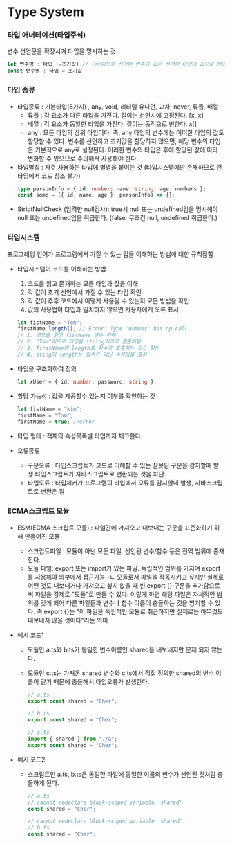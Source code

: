# Type System

### 타입 애너테이션(타입주석)

변수 선언문을 확장시켜 타입을 명시하는 것

```typescript
let 변수명 : 타입 [=초기값] // let이므로 선언한 변수의 값은 선언한 타입의 값으로 변경 가능
const 변수명 : 타입 = 초기값
```

### 타입 종류

-   타입종류 : 기본타입(8가지) , any, void, 리터럴 유니언, 교차, never, 튜플, 배열
    -   튜플 : 각 요소가 다른 타입을 가진다. 길이는 선언시에 고정된다. [x, x]
    -   배열 : 각 요소가 동일한 타입을 가진다. 길이는 동적으로 변한다. x[]
    -   any : 모든 타입의 상위 타입이다. 즉, any 타입의 변수에는 어떠한 타입의 값도 할당할 수 있다. 변수를 선언하고 초기값을 할당하지 않으면, 해당 변수의 타입은 기본적으로 any로 설정된다. 이러한 변수의 타입은 후에 할당된 값에 따라 변화할 수 있으므로 주의해서 사용해야 한다.
-   타입별칭 : 자주 사용하는 타입에 별명을 붙이는 것 (타입시스템에만 존재하므로 런타임에서 코드 참조 불가)
    ```typescript
    type personInfo = { id: number; name: string; age: numbers };
    const some = ({ id, name, age }: personInfo) => {};
    ```
-   StrictNullCheck (엄격한 null검사): true시 null 또는 undefined임을 명시해야 null 또는 undefined임을 취급한다. (false: 무조건 null, undefined 취급한다.)

### 타입시스템

프로그래밍 언어가 프로그램에서 가질 수 있는 입을 이해하는 방법에 대한 규칙집합

-   타입시스템이 코드를 이해하는 방법
    1. 코드를 읽고 존재하는 모든 타입과 값을 이해
    2. 각 값이 초기 선언에서 가질 수 있는 타입 확인
    3. 각 값이 추후 코드에서 어떻게 사용될 수 있는지 모든 방법을 확인
    4. 값의 사용법이 타입과 일치하지 않으면 사용자에게 오류 표시
    ```typescript
    let fistName = "Tom";
    firstName.length(); // Error: Type 'Number' has np call...
    // 1. 코드를 읽고 fistName 변수 이해
    // 2. "Tom"이므로 타입을 string이라고 결론지음
    // 3. firstName의 length를 함수로 호출하는 코드 확인
    // 4. sting의 length는 함수가 아닌 속성임을 표시
    ```
-   타입을 구조화하여 정의

    ```typescript
    let xUser = { id: number, password: string };
    ```

-   할당 가능성 : 값을 제공할수 있는지 여부를 확인하는 것
    ```typescript
    let fistName = "kim";
    firstName = "Tom";
    firstName = true; //error
    ```
-   타입 형태 : 객체의 속성목록별 타입까지 체크한다.

-   오류종류

    -   구문오류 : 타입스크립트가 코드로 이해할 수 있는 잘못된 구문을 감지할때 발생.타입스크립트가 자바스크립트로 변환되는 것을 차단.
    -   타입오류 : 타입체커가 프로그램의 타입에서 오류를 감지할때 발생, 자바스크립트로 변환은 됨

### ECMA스크립트 모듈

-   ESM(ECMA 스크립트 모듈) : 파일간에 가져오고 내보내는 구문을 표준화하기 위해 만들어진 모듈

    -   스크립트파일 : 모듈이 아닌 모든 파일. 선언된 변수/함수 등은 전역 범위에 존재한다.
    -   모듈 파일: export 또는 import가 있는 파일. 독립적인 범위를 가지며 export를 사용해야 외부에서 접근가능 -ㄴ 모듈로서 파일을 작동시키고 싶지만 실제로 어떤 것도 내보내거나 가져오고 싶지 않을 때 빈 export {} 구문을 추가함으로써 파일을 강제로 "모듈"로 만들 수 있다. 이렇게 하면 해당 파일은 자체적인 범위를 갖게 되어 다른 파일들과 변수나 함수 이름이 충돌하는 것을 방지할 수 있다. 즉 export {}는 "이 파일을 독립적인 모듈로 취급하지만 실제로는 아무것도 내보내지 않을 것이다"라는 의미

-   예시 코드1

    -   모듈인 a.ts와 b.ts가 동일한 변수이름인 shared을 내보내지만 문제 되지 않는다.
    -   모듈인 c.ts는 가져온 shared 변수와 c.ts에서 직접 정의한 shared의 변수 이름이 같기 때문에 충돌해서 타입오류가 발생한다.

        ```typescript
        // a.ts
        export const shared = "Cher";
        ```

        ```typescript
        // b.ts
        export const shared = "Cher";
        ```

        ```typescript
        // c.ts
        import { shared } from "./a";
        export const shared = "Cher";
        ```

-   예시 코드2
    -   스크립트인 a.ts, b.ts은 동일한 파일에 동일한 이름의 변수가 선언된 것처럼 충돌하게 된다.
        ```typescript
        // a.ts
        // cannot redeclare block-scoped variable 'shared'
        const shared = "Cher";
        ```
        ```typescript
        // cannot redeclare block-scoped variable 'shared'
        // b.ts
        const shared = "Cher";
        ```
